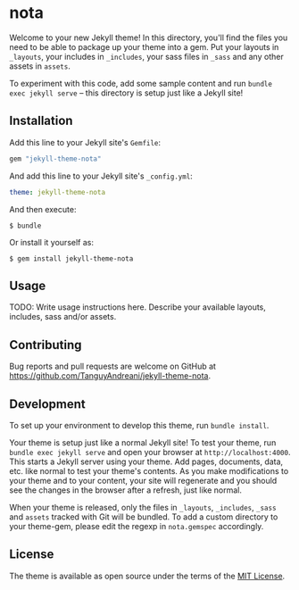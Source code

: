 # nota

Welcome to your new Jekyll theme! In this directory, you'll find the files you need to be able to package up your theme into a gem. Put your layouts in `_layouts`, your includes in `_includes`, your sass files in `_sass` and any other assets in `assets`.

To experiment with this code, add some sample content and run `bundle exec jekyll serve` – this directory is setup just like a Jekyll site!


## Installation

Add this line to your Jekyll site's `Gemfile`:

```ruby
gem "jekyll-theme-nota"
```

And add this line to your Jekyll site's `_config.yml`:

```yaml
theme: jekyll-theme-nota
```

And then execute:

    $ bundle

Or install it yourself as:

    $ gem install jekyll-theme-nota

## Usage

TODO: Write usage instructions here. Describe your available layouts, includes, sass and/or assets.

## Contributing

Bug reports and pull requests are welcome on GitHub at https://github.com/TanguyAndreani/jekyll-theme-nota.

## Development

To set up your environment to develop this theme, run `bundle install`.

Your theme is setup just like a normal Jekyll site! To test your theme, run `bundle exec jekyll serve` and open your browser at `http://localhost:4000`. This starts a Jekyll server using your theme. Add pages, documents, data, etc. like normal to test your theme's contents. As you make modifications to your theme and to your content, your site will regenerate and you should see the changes in the browser after a refresh, just like normal.

When your theme is released, only the files in `_layouts`, `_includes`, `_sass` and `assets` tracked with Git will be bundled.
To add a custom directory to your theme-gem, please edit the regexp in `nota.gemspec` accordingly.

## License

The theme is available as open source under the terms of the [MIT License](https://opensource.org/licenses/MIT).

